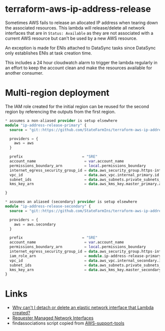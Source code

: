 # terraform-aws-ip-address-release

Sometimes AWS fails to release an allocated IP address when tearing down the associated resources. This lambda will release/delete all network interfaces that are in `Status: Available` as they are not associated with a current AWS resource but can't be used by a new AWS resource.

An exception is made for ENIs attached to DataSync tasks since DataSync only establishes ENIs at task creation time.

This includes a 24 hour cloudwatch alarm to trigger the lambda regularly in an effort to keep the account clean and make the resources available for another consumer.

<!-- BEGIN_TF_DOCS -->


<!-- END_TF_DOCS -->

# Multi-region deployment
The IAM role created for the initial region can be reused for the second region by referencing the outputs from the first region.
```terraform
* assumes a non-aliased provider is setup elsewhere
module "ip-address-release-primary" {
  source = "git::https://github.com/StateFarmIns/terraform-aws-ip-address-release?ref=1.0.0" 

  providers = {
    aws = aws
  }

  prefix                           = "SRE"
  account_name                      = var.account_name
  permissions_boundary_arn          = local.permissions_boundary
  internet_egress_security_group_id = data.aws_security_group.https-internet-egress_primary.id
  vpc_id                            = data.aws_vpc.internal_primary.id
  subnet_ids                        = data.aws_subnets.private_subnets_primary.ids
  kms_key_arn                       = data.aws_kms_key.master_primary.arn

}

* assumes an aliased (secondary) provider is setup elsewhere
module "ip-address-release-secondary" {
  source = "git::https://github.com/StateFarmIns/terraform-aws-ip-address-release?ref=1.0.0" 

  providers = {
    aws = aws.secondary
  }

  prefix                           = "SRE"
  account_name                      = var.account_name
  permissions_boundary_arn          = local.permissions_boundary
  internet_egress_security_group_id = data.aws_security_group.https-internet-egress_secondary.id
  iam_role_arn                      = module.ip-address-release-primary.iam_role_arn # reference the IAM Role created earlier
  vpc_id                            = data.aws_vpc.internal_secondary.id
  subnet_ids                        = data.aws_subnets.private_subnets_secondary.ids
  kms_key_arn                       = data.aws_kms_key.master_secondary.arn
}
```

# Links
* [Why can't I detach or delete an elastic network interface that Lambda created?](https://aws.amazon.com/premiumsupport/knowledge-center/lambda-eni-find-delete/)
* [Requester Managed Network Interfaces](https://docs.aws.amazon.com/AWSEC2/latest/UserGuide/requester-managed-eni.html)
* findassociations script copied from [AWS-support-tools](https://github.com/awslabs/aws-support-tools)

